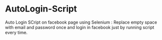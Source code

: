 # AutoLogin-Script
Auto Login SCript on facebook page using Selenium :
Replace empty space with email and password once and login in facebook just by running script every time.
